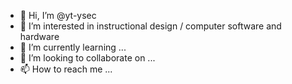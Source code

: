 - 👋 Hi, I’m @yt-ysec
- 👀 I’m interested in instructional design / computer software and hardware 
- 🌱 I’m currently learning ...
- 💞️ I’m looking to collaborate on ...
- 📫 How to reach me ...

<!---
yt-ysec/yt-ysec is a ✨ special ✨ repository because its `README.md` (this file) appears on your GitHub profile.
You can click the Preview link to take a look at your changes.
--->
